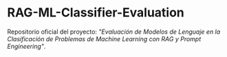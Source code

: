 # RAG-ML-Classifier-Evaluation
Repositorio oficial del proyecto: *"Evaluación de Modelos de Lenguaje en la Clasificación de Problemas de Machine Learning con RAG y Prompt Engineering"*.
